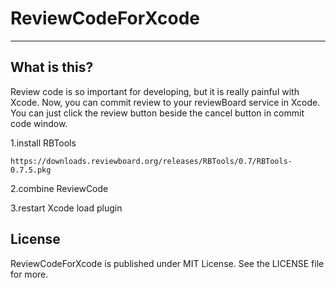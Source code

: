 # ReviewCodeForXcode
---

## What is this?

Review code is so important for developing, but it is really painful with Xcode. Now, you can commit review to your reviewBoard service in Xcode. You can just click the review button beside the cancel button in commit code window.

1.install RBTools
```
https://downloads.reviewboard.org/releases/RBTools/0.7/RBTools-0.7.5.pkg
```
2.combine ReviewCode

3.restart Xcode load plugin

## License

ReviewCodeForXcode is published under MIT License. See the LICENSE file for more.
